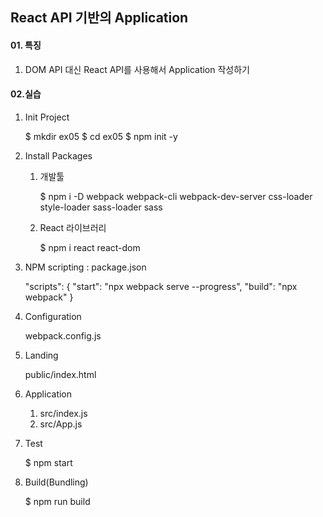 ## React API 기반의 Application


#### 01. 특징
1. DOM API 대신 React API를 사용해서 Application 작성하기


#### 02.실습
1. Init Project

    $ mkdir ex05
    $ cd ex05
    $ npm init -y 

2. Install Packages
    1) 개발툴
   
        $ npm i -D webpack webpack-cli webpack-dev-server css-loader style-loader sass-loader sass

   1) React 라이브러리

        $ npm i react react-dom

3. NPM scripting : package.json

    "scripts": {
        "start": "npx webpack serve --progress",
        "build": "npx webpack"
    } 

4. Configuration

    webpack.config.js

5. Landing

    public/index.html 

6. Application

    1) src/index.js
    2) src/App.js

7. Test

    $ npm start

8. Build(Bundling)

    $ npm run build